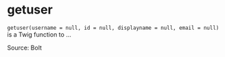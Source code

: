 # getuser

`getuser(username = null, id = null, displayname = null, email = null)` is a Twig function to ...


Source: Bolt